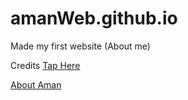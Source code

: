 # amanWeb.github.io

Made my first website (About me)



Credits [Tap Here](https://github.com/hpnightowl/hpnightowl.github.io)<br />

[About Aman](https://amang9446.github.io/Resume/)
